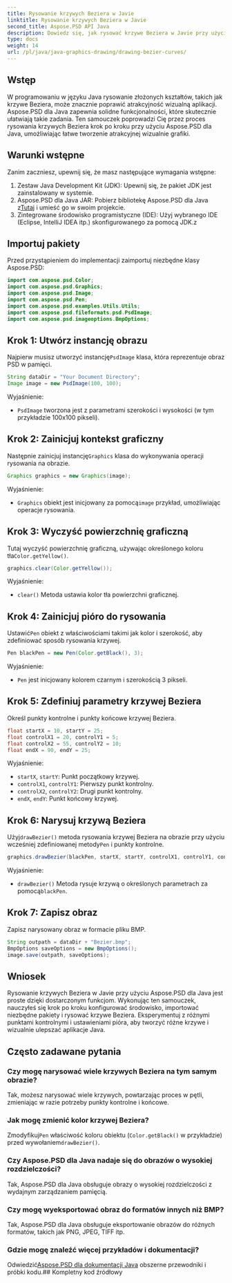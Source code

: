 ```yaml
---
title: Rysowanie krzywych Beziera w Javie
linktitle: Rysowanie krzywych Beziera w Javie
second_title: Aspose.PSD API Java
description: Dowiedz się, jak rysować krzywe Beziera w Javie przy użyciu Aspose.PSD dla Java. Postępuj zgodnie z naszym przewodnikiem krok po kroku z przykładami kodu.
type: docs
weight: 14
url: /pl/java/java-graphics-drawing/drawing-bezier-curves/
---
```

## Wstęp
W programowaniu w języku Java rysowanie złożonych kształtów, takich jak krzywe Beziera, może znacznie poprawić atrakcyjność wizualną aplikacji. Aspose.PSD dla Java zapewnia solidne funkcjonalności, które skutecznie ułatwiają takie zadania. Ten samouczek poprowadzi Cię przez proces rysowania krzywych Beziera krok po kroku przy użyciu Aspose.PSD dla Java, umożliwiając łatwe tworzenie atrakcyjnej wizualnie grafiki.
## Warunki wstępne
Zanim zaczniesz, upewnij się, że masz następujące wymagania wstępne:
1. Zestaw Java Development Kit (JDK): Upewnij się, że pakiet JDK jest zainstalowany w systemie.
2.  Aspose.PSD dla Java JAR: Pobierz bibliotekę Aspose.PSD dla Java z[Tutaj](https://releases.aspose.com/psd/java/) i umieść go w swoim projekcie.
3. Zintegrowane środowisko programistyczne (IDE): Użyj wybranego IDE (Eclipse, IntelliJ IDEA itp.) skonfigurowanego za pomocą JDK.z
## Importuj pakiety
Przed przystąpieniem do implementacji zaimportuj niezbędne klasy Aspose.PSD:
```java
import com.aspose.psd.Color;
import com.aspose.psd.Graphics;
import com.aspose.psd.Image;
import com.aspose.psd.Pen;
import com.aspose.psd.examples.Utils.Utils;
import com.aspose.psd.fileformats.psd.PsdImage;
import com.aspose.psd.imageoptions.BmpOptions;
```
## Krok 1: Utwórz instancję obrazu
 Najpierw musisz utworzyć instancję`PsdImage` klasa, która reprezentuje obraz PSD w pamięci.
```java
String dataDir = "Your Document Directory";
Image image = new PsdImage(100, 100);
```
Wyjaśnienie:
- `PsdImage` tworzona jest z parametrami szerokości i wysokości (w tym przykładzie 100x100 pikseli).
## Krok 2: Zainicjuj kontekst graficzny
 Następnie zainicjuj instancję`Graphics` klasa do wykonywania operacji rysowania na obrazie.
```java
Graphics graphics = new Graphics(image);
```
Wyjaśnienie:
- `Graphics` obiekt jest inicjowany za pomocą`image` przykład, umożliwiając operacje rysowania.
## Krok 3: Wyczyść powierzchnię graficzną
Tutaj wyczyść powierzchnię graficzną, używając określonego koloru tła`Color.getYellow()`.
```java
graphics.clear(Color.getYellow());
```
Wyjaśnienie:
- `clear()` Metoda ustawia kolor tła powierzchni graficznej.
## Krok 4: Zainicjuj pióro do rysowania
 Ustawić`Pen` obiekt z właściwościami takimi jak kolor i szerokość, aby zdefiniować sposób rysowania krzywej.
```java
Pen blackPen = new Pen(Color.getBlack(), 3);
```
Wyjaśnienie:
- `Pen` jest inicjowany kolorem czarnym i szerokością 3 pikseli.
## Krok 5: Zdefiniuj parametry krzywej Beziera
Określ punkty kontrolne i punkty końcowe krzywej Beziera.
```java
float startX = 10, startY = 25;
float controlX1 = 20, controlY1 = 5;
float controlX2 = 55, controlY2 = 10;
float endX = 90, endY = 25;
```
Wyjaśnienie:
- `startX`, `startY`: Punkt początkowy krzywej.
- `controlX1`, `controlY1`: Pierwszy punkt kontrolny.
- `controlX2`, `controlY2`: Drugi punkt kontrolny.
- `endX`, `endY`: Punkt końcowy krzywej.
## Krok 6: Narysuj krzywą Beziera
 Użyj`drawBezier()` metoda rysowania krzywej Beziera na obrazie przy użyciu wcześniej zdefiniowanej metody`Pen` i punkty kontrolne.
```java
graphics.drawBezier(blackPen, startX, startY, controlX1, controlY1, controlX2, controlY2, endX, endY);
```
Wyjaśnienie:
- `drawBezier()` Metoda rysuje krzywą o określonych parametrach za pomocą`blackPen`.
## Krok 7: Zapisz obraz
Zapisz narysowany obraz w formacie pliku BMP.
```java
String outpath = dataDir + "Bezier.bmp";
BmpOptions saveOptions = new BmpOptions();
image.save(outpath, saveOptions);
```
## Wniosek
Rysowanie krzywych Beziera w Javie przy użyciu Aspose.PSD dla Java jest proste dzięki dostarczonym funkcjom. Wykonując ten samouczek, nauczyłeś się krok po kroku konfigurować środowisko, importować niezbędne pakiety i rysować krzywe Beziera. Eksperymentuj z różnymi punktami kontrolnymi i ustawieniami pióra, aby tworzyć różne krzywe i wizualnie ulepszać aplikacje Java.
## Często zadawane pytania
### Czy mogę narysować wiele krzywych Beziera na tym samym obrazie?
Tak, możesz narysować wiele krzywych, powtarzając proces w pętli, zmieniając w razie potrzeby punkty kontrolne i końcowe.
### Jak mogę zmienić kolor krzywej Beziera?
 Zmodyfikuj`Pen` właściwość koloru obiektu (`Color.getBlack()` w przykładzie) przed wywołaniem`drawBezier()`.
### Czy Aspose.PSD dla Java nadaje się do obrazów o wysokiej rozdzielczości?
Tak, Aspose.PSD dla Java obsługuje obrazy o wysokiej rozdzielczości z wydajnym zarządzaniem pamięcią.
### Czy mogę wyeksportować obraz do formatów innych niż BMP?
Tak, Aspose.PSD dla Java obsługuje eksportowanie obrazów do różnych formatów, takich jak PNG, JPEG, TIFF itp.
### Gdzie mogę znaleźć więcej przykładów i dokumentacji?
 Odwiedzić[Aspose.PSD dla dokumentacji Java](https://reference.aspose.com/psd/java/) obszerne przewodniki i próbki kodu.## Kompletny kod źródłowy